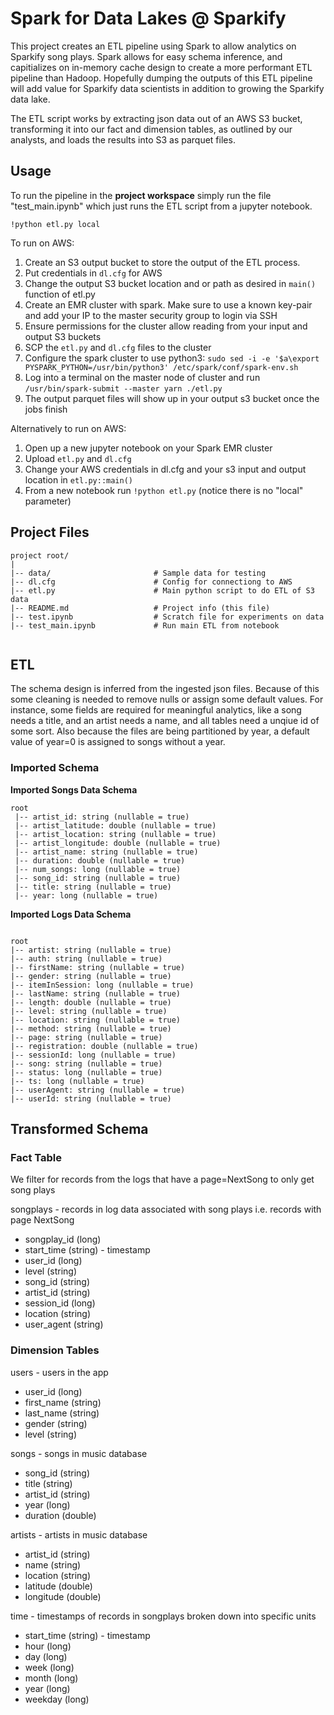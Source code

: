 # Spark for Data Lakes @ Sparkify

This project creates an ETL pipeline using Spark to allow analytics on Sparkify song plays.
  Spark allows for easy schema inference, and capitializes on in-memory cache design to create
   a more performant ETL pipeline than Hadoop.  Hopefully dumping the outputs of this ETL pipeline
    will add value for Sparkify data scientists in addition to growing the Sparkify data lake.
    
The ETL script works by extracting json data out of an AWS S3 bucket, transforming it into our
fact and dimension tables, as outlined by our analysts, and loads the results into S3 as parquet files.

## Usage

To run the pipeline in the __project workspace__ simply run the file "test_main.ipynb" which just runs the ETL script
 from a jupyter notebook.

```
!python etl.py local
```

To run on AWS:
1. Create an S3 output bucket to store the output of the ETL process.
2. Put credentials in `dl.cfg` for AWS
5. Change the output S3 bucket location and or path as desired in `main()` function of etl.py
2. Create an EMR cluster with spark.  Make sure to use a known key-pair and add your IP to the master security group to
login via SSH
3. Ensure permissions for the cluster allow reading from your input and output S3 buckets
4. SCP the `etl.py` and `dl.cfg` files to the cluster
5. Configure the spark cluster to use python3:
    `sudo sed -i -e '$a\export PYSPARK_PYTHON=/usr/bin/python3' /etc/spark/conf/spark-env.sh`
5. Log into a terminal on the master node of cluster and run `/usr/bin/spark-submit --master yarn ./etl.py`
6. The output parquet files will show up in your output s3 bucket once the jobs finish

Alternatively to run on AWS:
1. Open up a new jupyter notebook on your Spark EMR cluster
2. Upload `etl.py` and `dl.cfg`
3. Change your AWS credentials in dl.cfg and your s3 input and output location in `etl.py::main()`
3. From a new notebook run `!python etl.py` (notice there is no "local" parameter)


## Project Files

```
project root/
|
|-- data/                       # Sample data for testing
|-- dl.cfg                      # Config for connectiong to AWS
|-- etl.py                      # Main python script to do ETL of S3 data
|-- README.md                   # Project info (this file)
|-- test.ipynb                  # Scratch file for experiments on data
|-- test_main.ipynb             # Run main ETL from notebook


```
## ETL

The schema design is inferred from the ingested json files.  Because of this some 
cleaning is needed to remove nulls or assign some default values.  For instance, 
some fields are required for meaningful analytics, like a song needs a title, and an 
artist needs a name, and all tables need a unqiue id of some sort.  Also because the files are being partitioned by
 year, a default value of year=0 is assigned to songs without a year.

### Imported Schema

**Imported Songs Data Schema**
```
root
 |-- artist_id: string (nullable = true)
 |-- artist_latitude: double (nullable = true)
 |-- artist_location: string (nullable = true)
 |-- artist_longitude: double (nullable = true)
 |-- artist_name: string (nullable = true)
 |-- duration: double (nullable = true)
 |-- num_songs: long (nullable = true)
 |-- song_id: string (nullable = true)
 |-- title: string (nullable = true)
 |-- year: long (nullable = true)
 ```
 **Imported Logs Data Schema**
 ```

 root
 |-- artist: string (nullable = true)
 |-- auth: string (nullable = true)
 |-- firstName: string (nullable = true)
 |-- gender: string (nullable = true)
 |-- itemInSession: long (nullable = true)
 |-- lastName: string (nullable = true)
 |-- length: double (nullable = true)
 |-- level: string (nullable = true)
 |-- location: string (nullable = true)
 |-- method: string (nullable = true)
 |-- page: string (nullable = true)
 |-- registration: double (nullable = true)
 |-- sessionId: long (nullable = true)
 |-- song: string (nullable = true)
 |-- status: long (nullable = true)
 |-- ts: long (nullable = true)
 |-- userAgent: string (nullable = true)
 |-- userId: string (nullable = true)
 ```
## Transformed Schema
### Fact Table
We filter for records from the logs that have a page=NextSong to only get song plays

songplays - records in log data associated with song plays i.e. records with page NextSong
- songplay_id (long)
- start_time (string) - timestamp
- user_id (long)
- level (string)
- song_id (string)
- artist_id (string)
- session_id (long)
- location (string)
- user_agent (string)

### Dimension Tables

users - users in the app
 - user_id (long)
 - first_name (string)
 - last_name (string)
 - gender (string)
 - level (string)

songs - songs in music database
- song_id (string)
- title (string)
- artist_id (string)
- year (long)
- duration (double)

artists - artists in music database
- artist_id (string)
- name (string)
- location (string)
- latitude (double)
- longitude (double)

time - timestamps of records in songplays broken down into specific units
- start_time (string) - timestamp
- hour (long)
- day (long)
- week (long)
- month (long)
- year (long)
- weekday (long)
